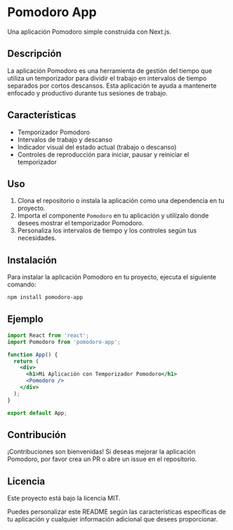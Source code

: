 # Pomodoro App

Una aplicación Pomodoro simple construida con Next.js.

## Descripción

La aplicación Pomodoro es una herramienta de gestión del tiempo que utiliza un temporizador para dividir el trabajo en intervalos de tiempo separados por cortos descansos. Esta aplicación te ayuda a mantenerte enfocado y productivo durante tus sesiones de trabajo.

## Características

- Temporizador Pomodoro
- Intervalos de trabajo y descanso
- Indicador visual del estado actual (trabajo o descanso)
- Controles de reproducción para iniciar, pausar y reiniciar el temporizador

## Uso

1. Clona el repositorio o instala la aplicación como una dependencia en tu proyecto.
2. Importa el componente `Pomodoro` en tu aplicación y utilízalo donde desees mostrar el temporizador Pomodoro.
3. Personaliza los intervalos de tiempo y los controles según tus necesidades.

## Instalación

Para instalar la aplicación Pomodoro en tu proyecto, ejecuta el siguiente comando:

```bash
npm install pomodoro-app
```
## Ejemplo

```jsx
import React from 'react';
import Pomodoro from 'pomodoro-app';

function App() {
  return (
    <div>
      <h1>Mi Aplicación con Temporizador Pomodoro</h1>
      <Pomodoro />
    </div>
  );
}

export default App;
```

## Contribución
¡Contribuciones son bienvenidas! Si deseas mejorar la aplicación Pomodoro, por favor crea un PR o abre un issue en el repositorio.

## Licencia
Este proyecto está bajo la licencia MIT.


Puedes personalizar este README según las características específicas de tu aplicación y cualquier información adicional que desees proporcionar.